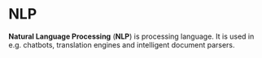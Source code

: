 # NLP

**Natural Language Processing** (**NLP**) is processing language. It is used in
e.g. chatbots, translation engines and intelligent document parsers.
